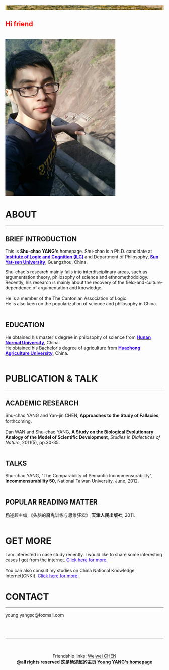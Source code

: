 <img src="mypic/清明上河图.jpg">
<p align="left"> 
<h2><b><font color="ff0000">Hi friend</font></b></h2>
<br>
<img src="mypic/mypic350500.jpg" height="500" width="350">

<h1>ABOUT</h1>
<hr color="cccccc"> 
<h2>BRIEF INTRODUCTION</h2>

This is <b>Shu-chao YANG's</b>  homepage. Shu-chao is a Ph.D. candidate at <b><a href="http://logic.sysu.edu.cn/"><font color="3300ff">Institute of Logic and Cognition (ILC)</font> </a></b>and Department of Philosophy, <b><a href="http://www.sysu.edu.cn/2012/cn/index.htm"><font color="3300ff">Sun Yat-sen University</font></a></b>, Guangzhou, China.
   
Shu-chao's research mainly falls into interdisciplinary areas, such as argumentation theory, philosophy of science and ethnomethodology. Recently, his research is mainly about the recovery of the field-and-culture-dependence of argumentation and knowledge.
<br><br>
He is a member of the The Cantonian Association of Logic.
<br>
He is also keen on the popularization of science and philosophy in China.
<br> <br>
  
<h2>EDUCATION</h2>
  
He obtained his master's degree in philosophy of science from <b><a href="http://www.hunnu.edu.cn/"><font color="3300ff">Hunan Normal University</font></a></b>, China.
<br>
He obtained his Bachelor's degree of agriculture from <b><a href="http://www.hzau.edu.cn/"><font color="3300ff">Huazhong   Agriculture University</font></a></b>, China.
<br><br>
<h1> PUBLICATION & TALK </h1>
<hr color="cccccc">
<h2> ACADEMIC RESEARCH </h2>
Shu-chao YANG and Yan-jin CHEN, <b>Approaches to the Study of Fallacies</b>, forthcoming. 
<br><br>
Dan WAN and Shu-chao YANG, <b>A Study on the Biological Evolutionary Analogy of the Model of Scientific Development</b>,  <i>Studies in Dialectices of Nature</i>, 2011(5), pp.30-35. 
<br><br>
<h2> TALKS </h2>
Shu-chao YANG, "The Comparability of Semantic Incommensurability", <b>Incommensurability 50</b>, National Taiwan University, June, 2012. <br><br>
<h2> POPULAR READING MATTER </h2>
杨述超主编,《头脑的魔鬼训练与思维狂欢》,<b>天津人民出版社</b>, 2011.
<br><br>
<h1> GET MORE </h1>
I am interested in case study recently. I would like to share some interesting cases I got from the internet. <a href="http://cases.yangshuchao.com/"><font color="3300ff">Click here for more</font></a>.
<br><br>
You can also consult my studies on China National Knowledge Internet(CNKI). <a href="http://cnki.net/"><font color="3300ff">Click here for more</font></a>.

<h1> CONTACT </h1>
<hr color="ff0000">
  young.yangsc@foxmail.com
  <br/><br/><br/><br/>
<hr color="ff0000">
</p>
 <br><br>
<center>Friendship links: <a href="http://chenww.com/">Weiwei CHEN</a></center>
<center><b> @all rights reserved   <a href="http://yangshuchao.com">这是杨述超的主页 Young YANG's homepage</a></b></center>
<center><script type="text/javascript">var cnzz_protocol = (("https:" == document.location.protocol) ? " https://" : " http://");document.write(unescape("%3Cspan id='cnzz_stat_icon_1271680563'%3E%3C/span%3E%3Cscript src='" + cnzz_protocol + "s22.cnzz.com/z_stat.php%3Fid%3D1271680563%26show%3Dpic' type='text/javascript'%3E%3C/script%3E"));</script></center>   


